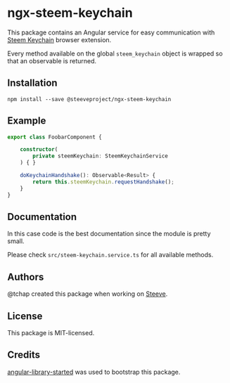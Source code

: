 # ngx-steem-keychain

This package contains an Angular service for easy communication
with [Steem Keychain](https://github.com/MattyIce/steem-keychain) browser extension.

Every method available on the global `steem_keychain` object
is wrapped so that an observable is returned.

## Installation

```
npm install --save @steeveproject/ngx-steem-keychain
```

## Example

```typescript
export class FoobarComponent {

    constructor(
        private steemKeychain: SteemKeychainService
    ) { }

    doKeychainHandshake(): Observable<Result> {
        return this.steemKeychain.requestHandshake();
    }
}
```

## Documentation

In this case code is the best documentation since the module is pretty small.

Please check `src/steem-keychain.service.ts` for all available methods.

## Authors

@tchap created this package when working on [Steeve](https://www.steeve.app).

## License

This package is MIT-licensed.

## Credits

[angular-library-started](https://github.com/robisim74/angular-library-starter)
was used to bootstrap this package.
